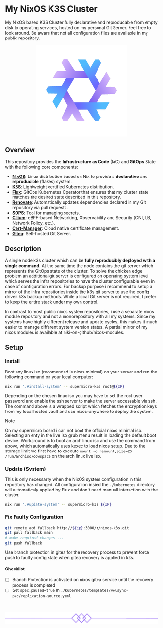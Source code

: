 # My NixOS K3S Cluster

My NixOS based K3S Cluster fully declarative and reproducable from empty disk to operating services, hosted on my personal Git Server. Feel free to look around. Be aware that not all configuration files are available in my public repository.

<p align="center"><img src="docs/images/logo.png" width=300px></p>



## Overview

This repository provides the **Infrastructure as Code** (IaC) and **GitOps** State with the following core components:

- [**NixOS**](https://nixos.org/): Linux distribution based on Nix to provide a **declarative** and **reproducible** (flakes) system.
- [**K3S**](https://k3s.io/): Lightweight certified Kubernetes distribution.
- [**Flux**](https://github.com/fluxcd/flux2): GitOps Kubernetes Operator that ensures that my cluster state matches the desired state described in this repository.
- [**Renovate**](https://github.com/renovatebot/renovate): Automatically updates dependencies declared in my Git repository via pull requests.
- [**SOPS**](https://github.com/mozilla/sops): Tool for managing secrets.
- [**Cilium**](https://cilium.io/): eBPF-based Networking, Observability and Security (CNI, LB, Network Policy, etc.).
- [**Cert-Manager**](https://cert-manager.io/): Cloud native certificate management.
- [**Gitea**](https://about.gitea.com/): Self-hosted Git Server.

## Description

A single node k3s cluster which can be **fully reproducibly deployed with a single command**. At the same time the node contains the git server which represents the GitOps state of the cluster. To solve the chicken edge problem an additional git server is configured on operating system level which serves the infra repositories to have the cluster configurable even in case of configuration errors. For backup purpose i recommend to setup a mirror of the infra repositories inside the k3s git server to use the config driven k3s backup methods. While a local Git server is not required, I prefer to keep the entire stack under my own control.

In contrast to most public nixos system repositories, i use a separate nixos module repository and not a monorepository with all my systems. Since my systems have highly different release and update cycles, this makes it much easier to manage different system version states. A partial mirror of my nixos modules is available at [niki-on-github/nixos-modules](https://github.com/niki-on-github/nixos-modules).

## Setup

### Install

Boot any linux iso (recomended is nixos minimal) on your server and run the following command on your local computer:

```bash
nix run '.#install-system' -- supermicro-k3s root@${IP}
```

Depending on the chosen linux iso you may have to set the root user password and enable the ssh server to make the server accessable via ssh. The command above is a wrapped script which fetches the encryption keys from my local hosted vault and use nixos-anywhere to deploy the system.

> [!NOTE] 
> On my supermicro board i can not boot the official nixos minimal iso. Selecting an enty in the live iso grub menu result in loading the default boot device. Workaround is to boot an arch linux iso and use the command from above, which automatically uses kexec to load nixos setup. Due to the storage limit we first have to execute `mount -o remount,size=2G /run/archiso/cowspace` on the arch linux live iso.

### Update (System)

This is only necessarry when the NixOS system configuration in this repository has changed. All configuration insied the `./kubernetes` directory will automaticaly applied by Flux and don't need manuall interaction with the cluster.

```bash
nix run '.#update-system' -- supermicro-k3s ${IP}
```

### Fix Faulty Configuration

```sh
git remote add fallback http://${ip}:3000/r/nixos-k3s.git
git pull fallback main
# make required changes ...
git push fallback
```

Use branch protection in gitea for the recovery process to prevent force push to faulty config state when gitea recovery is applied in k3s.

#### Checklist

- [ ] Branch Protection is activated on nixos gitea service until the recovery process is completed 
- [ ] Set `spec.paused=true` in `./kubernetes/templates/volsync-pvc/replication-source.yaml`

<br>

![](./docs/images/split.png)
